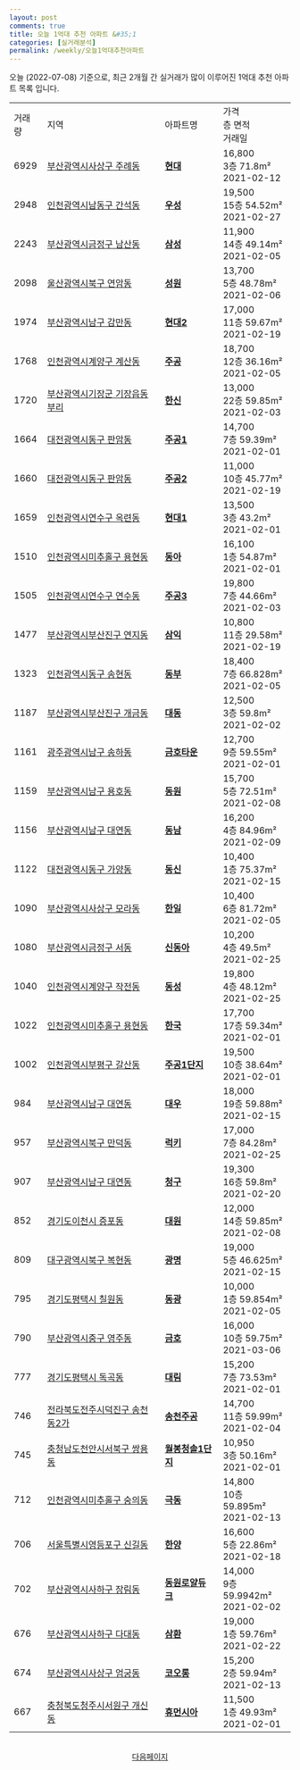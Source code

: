 ```yaml
---
layout: post
comments: true
title: 오늘 1억대 추천 아파트 &#35;1
categories: [실거래분석]
permalink: /weekly/오늘1억대추천아파트
---
```


오늘 (2022-07-08) 기준으로, 최근 2개월 간 실거래가 많이 이루어진 1억대 추천 아파트 목록 입니다.

<table class="sortable">
  <tr>
    <td>거래량</td>
    <td>지역</td>
    <td>아파트명</td>
    <td>가격<br>층 면적<br>거래일</td>
  </tr>

  <tr class="item">
    <td>6929</td>
    <td><a href="/apt/부산광역시사상구주례동">부산광역시사상구 주례동</a></td>
    <td style="font-weight: bold;"><a href="/apt/부산광역시사상구주례동현대">현대</a></td>
    <td>16,800<br>3층  71.8m²<br>2021-02-12</td>
  </tr>

  <tr class="item">
    <td>2948</td>
    <td><a href="/apt/인천광역시남동구간석동">인천광역시남동구 간석동</a></td>
    <td style="font-weight: bold;"><a href="/apt/인천광역시남동구간석동우성">우성</a></td>
    <td>19,500<br>15층  54.52m²<br>2021-02-27</td>
  </tr>

  <tr class="item">
    <td>2243</td>
    <td><a href="/apt/부산광역시금정구남산동">부산광역시금정구 남산동</a></td>
    <td style="font-weight: bold;"><a href="/apt/부산광역시금정구남산동삼성">삼성</a></td>
    <td>11,900<br>14층  49.14m²<br>2021-02-05</td>
  </tr>

  <tr class="item">
    <td>2098</td>
    <td><a href="/apt/울산광역시북구연암동">울산광역시북구 연암동</a></td>
    <td style="font-weight: bold;"><a href="/apt/울산광역시북구연암동성원">성원</a></td>
    <td>13,700<br>5층  48.78m²<br>2021-02-06</td>
  </tr>

  <tr class="item">
    <td>1974</td>
    <td><a href="/apt/부산광역시남구감만동">부산광역시남구 감만동</a></td>
    <td style="font-weight: bold;"><a href="/apt/부산광역시남구감만동현대2">현대2</a></td>
    <td>17,000<br>11층  59.67m²<br>2021-02-19</td>
  </tr>

  <tr class="item">
    <td>1768</td>
    <td><a href="/apt/인천광역시계양구계산동">인천광역시계양구 계산동</a></td>
    <td style="font-weight: bold;"><a href="/apt/인천광역시계양구계산동주공">주공</a></td>
    <td>18,700<br>12층  36.16m²<br>2021-02-05</td>
  </tr>

  <tr class="item">
    <td>1720</td>
    <td><a href="/apt/부산광역시기장군기장읍동부리">부산광역시기장군 기장읍동부리</a></td>
    <td style="font-weight: bold;"><a href="/apt/부산광역시기장군기장읍동부리한신">한신</a></td>
    <td>13,000<br>22층  59.85m²<br>2021-02-03</td>
  </tr>

  <tr class="item">
    <td>1664</td>
    <td><a href="/apt/대전광역시동구판암동">대전광역시동구 판암동</a></td>
    <td style="font-weight: bold;"><a href="/apt/대전광역시동구판암동주공1">주공1</a></td>
    <td>14,700<br>7층  59.39m²<br>2021-02-01</td>
  </tr>

  <tr class="item">
    <td>1660</td>
    <td><a href="/apt/대전광역시동구판암동">대전광역시동구 판암동</a></td>
    <td style="font-weight: bold;"><a href="/apt/대전광역시동구판암동주공2">주공2</a></td>
    <td>11,000<br>10층  45.77m²<br>2021-02-19</td>
  </tr>

  <tr class="item">
    <td>1659</td>
    <td><a href="/apt/인천광역시연수구옥련동">인천광역시연수구 옥련동</a></td>
    <td style="font-weight: bold;"><a href="/apt/인천광역시연수구옥련동현대1">현대1</a></td>
    <td>13,500<br>3층  43.2m²<br>2021-02-01</td>
  </tr>

  <tr class="item">
    <td>1510</td>
    <td><a href="/apt/인천광역시미추홀구용현동">인천광역시미추홀구 용현동</a></td>
    <td style="font-weight: bold;"><a href="/apt/인천광역시미추홀구용현동동아">동아</a></td>
    <td>16,100<br>1층  54.87m²<br>2021-02-01</td>
  </tr>

  <tr class="item">
    <td>1505</td>
    <td><a href="/apt/인천광역시연수구연수동">인천광역시연수구 연수동</a></td>
    <td style="font-weight: bold;"><a href="/apt/인천광역시연수구연수동주공3">주공3</a></td>
    <td>19,800<br>7층  44.66m²<br>2021-02-03</td>
  </tr>

  <tr class="item">
    <td>1477</td>
    <td><a href="/apt/부산광역시부산진구연지동">부산광역시부산진구 연지동</a></td>
    <td style="font-weight: bold;"><a href="/apt/부산광역시부산진구연지동삼익">삼익</a></td>
    <td>10,800<br>11층  29.58m²<br>2021-02-19</td>
  </tr>

  <tr class="item">
    <td>1323</td>
    <td><a href="/apt/인천광역시동구송현동">인천광역시동구 송현동</a></td>
    <td style="font-weight: bold;"><a href="/apt/인천광역시동구송현동동부">동부</a></td>
    <td>18,400<br>7층  66.828m²<br>2021-02-05</td>
  </tr>

  <tr class="item">
    <td>1187</td>
    <td><a href="/apt/부산광역시부산진구개금동">부산광역시부산진구 개금동</a></td>
    <td style="font-weight: bold;"><a href="/apt/부산광역시부산진구개금동대동">대동</a></td>
    <td>12,500<br>3층  59.8m²<br>2021-02-02</td>
  </tr>

  <tr class="item">
    <td>1161</td>
    <td><a href="/apt/광주광역시남구송하동">광주광역시남구 송하동</a></td>
    <td style="font-weight: bold;"><a href="/apt/광주광역시남구송하동금호타운">금호타운</a></td>
    <td>12,700<br>9층  59.55m²<br>2021-02-01</td>
  </tr>

  <tr class="item">
    <td>1159</td>
    <td><a href="/apt/부산광역시남구용호동">부산광역시남구 용호동</a></td>
    <td style="font-weight: bold;"><a href="/apt/부산광역시남구용호동동원">동원</a></td>
    <td>15,700<br>5층  72.51m²<br>2021-02-08</td>
  </tr>

  <tr class="item">
    <td>1156</td>
    <td><a href="/apt/부산광역시남구대연동">부산광역시남구 대연동</a></td>
    <td style="font-weight: bold;"><a href="/apt/부산광역시남구대연동동남">동남</a></td>
    <td>16,200<br>4층  84.96m²<br>2021-02-09</td>
  </tr>

  <tr class="item">
    <td>1122</td>
    <td><a href="/apt/대전광역시동구가양동">대전광역시동구 가양동</a></td>
    <td style="font-weight: bold;"><a href="/apt/대전광역시동구가양동동신">동신</a></td>
    <td>10,400<br>1층  75.37m²<br>2021-02-15</td>
  </tr>

  <tr class="item">
    <td>1090</td>
    <td><a href="/apt/부산광역시사상구모라동">부산광역시사상구 모라동</a></td>
    <td style="font-weight: bold;"><a href="/apt/부산광역시사상구모라동한일">한일</a></td>
    <td>10,400<br>6층  81.72m²<br>2021-02-05</td>
  </tr>

  <tr class="item">
    <td>1080</td>
    <td><a href="/apt/부산광역시금정구서동">부산광역시금정구 서동</a></td>
    <td style="font-weight: bold;"><a href="/apt/부산광역시금정구서동신동아">신동아</a></td>
    <td>10,200<br>4층  49.5m²<br>2021-02-25</td>
  </tr>

  <tr class="item">
    <td>1040</td>
    <td><a href="/apt/인천광역시계양구작전동">인천광역시계양구 작전동</a></td>
    <td style="font-weight: bold;"><a href="/apt/인천광역시계양구작전동동성">동성</a></td>
    <td>19,800<br>4층  48.12m²<br>2021-02-25</td>
  </tr>

  <tr class="item">
    <td>1022</td>
    <td><a href="/apt/인천광역시미추홀구용현동">인천광역시미추홀구 용현동</a></td>
    <td style="font-weight: bold;"><a href="/apt/인천광역시미추홀구용현동한국">한국</a></td>
    <td>17,700<br>17층  59.34m²<br>2021-02-01</td>
  </tr>

  <tr class="item">
    <td>1002</td>
    <td><a href="/apt/인천광역시부평구갈산동">인천광역시부평구 갈산동</a></td>
    <td style="font-weight: bold;"><a href="/apt/인천광역시부평구갈산동주공1단지">주공1단지</a></td>
    <td>19,500<br>10층  38.64m²<br>2021-02-01</td>
  </tr>

  <tr class="item">
    <td>984</td>
    <td><a href="/apt/부산광역시남구대연동">부산광역시남구 대연동</a></td>
    <td style="font-weight: bold;"><a href="/apt/부산광역시남구대연동대우">대우</a></td>
    <td>18,000<br>19층  59.88m²<br>2021-02-15</td>
  </tr>

  <tr class="item">
    <td>957</td>
    <td><a href="/apt/부산광역시북구만덕동">부산광역시북구 만덕동</a></td>
    <td style="font-weight: bold;"><a href="/apt/부산광역시북구만덕동럭키">럭키</a></td>
    <td>17,000<br>7층  84.28m²<br>2021-02-25</td>
  </tr>

  <tr class="item">
    <td>907</td>
    <td><a href="/apt/부산광역시남구대연동">부산광역시남구 대연동</a></td>
    <td style="font-weight: bold;"><a href="/apt/부산광역시남구대연동청구">청구</a></td>
    <td>19,300<br>16층  59.8m²<br>2021-02-20</td>
  </tr>

  <tr class="item">
    <td>852</td>
    <td><a href="/apt/경기도이천시증포동">경기도이천시 증포동</a></td>
    <td style="font-weight: bold;"><a href="/apt/경기도이천시증포동대원">대원</a></td>
    <td>12,000<br>14층  59.85m²<br>2021-02-08</td>
  </tr>

  <tr class="item">
    <td>809</td>
    <td><a href="/apt/대구광역시북구복현동">대구광역시북구 복현동</a></td>
    <td style="font-weight: bold;"><a href="/apt/대구광역시북구복현동광명">광명</a></td>
    <td>19,000<br>5층  46.625m²<br>2021-02-15</td>
  </tr>

  <tr class="item">
    <td>795</td>
    <td><a href="/apt/경기도평택시칠원동">경기도평택시 칠원동</a></td>
    <td style="font-weight: bold;"><a href="/apt/경기도평택시칠원동동광">동광</a></td>
    <td>10,000<br>1층  59.854m²<br>2021-02-05</td>
  </tr>

  <tr class="item">
    <td>790</td>
    <td><a href="/apt/부산광역시중구영주동">부산광역시중구 영주동</a></td>
    <td style="font-weight: bold;"><a href="/apt/부산광역시중구영주동금호">금호</a></td>
    <td>16,000<br>10층  59.75m²<br>2021-03-06</td>
  </tr>

  <tr class="item">
    <td>777</td>
    <td><a href="/apt/경기도평택시독곡동">경기도평택시 독곡동</a></td>
    <td style="font-weight: bold;"><a href="/apt/경기도평택시독곡동대림">대림</a></td>
    <td>15,200<br>7층  73.53m²<br>2021-02-01</td>
  </tr>

  <tr class="item">
    <td>746</td>
    <td><a href="/apt/전라북도전주시덕진구송천동2가">전라북도전주시덕진구 송천동2가</a></td>
    <td style="font-weight: bold;"><a href="/apt/전라북도전주시덕진구송천동2가송천주공">송천주공</a></td>
    <td>14,700<br>11층  59.99m²<br>2021-02-04</td>
  </tr>

  <tr class="item">
    <td>745</td>
    <td><a href="/apt/충청남도천안시서북구쌍용동">충청남도천안시서북구 쌍용동</a></td>
    <td style="font-weight: bold;"><a href="/apt/충청남도천안시서북구쌍용동월봉청솔1단지">월봉청솔1단지</a></td>
    <td>10,950<br>3층  50.16m²<br>2021-02-01</td>
  </tr>

  <tr class="item">
    <td>712</td>
    <td><a href="/apt/인천광역시미추홀구숭의동">인천광역시미추홀구 숭의동</a></td>
    <td style="font-weight: bold;"><a href="/apt/인천광역시미추홀구숭의동극동">극동</a></td>
    <td>14,800<br>10층  59.895m²<br>2021-02-13</td>
  </tr>

  <tr class="item">
    <td>706</td>
    <td><a href="/apt/서울특별시영등포구신길동">서울특별시영등포구 신길동</a></td>
    <td style="font-weight: bold;"><a href="/apt/서울특별시영등포구신길동한양">한양</a></td>
    <td>16,600<br>5층  22.86m²<br>2021-02-18</td>
  </tr>

  <tr class="item">
    <td>702</td>
    <td><a href="/apt/부산광역시사하구장림동">부산광역시사하구 장림동</a></td>
    <td style="font-weight: bold;"><a href="/apt/부산광역시사하구장림동동원로얄듀크">동원로얄듀크</a></td>
    <td>14,000<br>9층  59.9942m²<br>2021-02-02</td>
  </tr>

  <tr class="item">
    <td>676</td>
    <td><a href="/apt/부산광역시사하구다대동">부산광역시사하구 다대동</a></td>
    <td style="font-weight: bold;"><a href="/apt/부산광역시사하구다대동삼환">삼환</a></td>
    <td>19,000<br>1층  59.76m²<br>2021-02-22</td>
  </tr>

  <tr class="item">
    <td>674</td>
    <td><a href="/apt/부산광역시사상구엄궁동">부산광역시사상구 엄궁동</a></td>
    <td style="font-weight: bold;"><a href="/apt/부산광역시사상구엄궁동코오롱">코오롱</a></td>
    <td>15,200<br>2층  59.94m²<br>2021-02-13</td>
  </tr>

  <tr class="item">
    <td>667</td>
    <td><a href="/apt/충청북도청주시서원구개신동">충청북도청주시서원구 개신동</a></td>
    <td style="font-weight: bold;"><a href="/apt/충청북도청주시서원구개신동휴먼시아">휴먼시아</a></td>
    <td>11,500<br>1층  49.93m²<br>2021-02-01</td>
  </tr>

  <tr>
      <script async src="https://pagead2.googlesyndication.com/pagead/js/adsbygoogle.js?client=ca-pub-3485438051770037"
          crossorigin="anonymous"></script>
      <ins class="adsbygoogle"
          style="display:block"
          data-ad-format="fluid"
          data-ad-layout-key="-fb+5w+4e-db+86"
          data-ad-client="ca-pub-3485438051770037"
          data-ad-slot="1827090281"></ins>
      <script>
          (adsbygoogle = window.adsbygoogle || []).push({});
      </script>
  </tr>
    
</table>

<br>
<center><a href="/weekly/오늘1억대추천아파트2">다음페이지</a></center>
<br><br>
